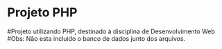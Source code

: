# Projeto PHP

#Projeto utilizando PHP, destinado à disciplina de Desenvolvimento Web
#Obs: Não esta incluido o banco de dados junto dos arquivos.
